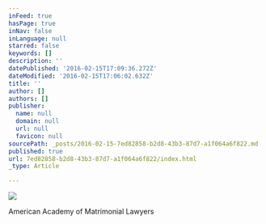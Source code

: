 ```yaml
---
inFeed: true
hasPage: true
inNav: false
inLanguage: null
starred: false
keywords: []
description: ''
datePublished: '2016-02-15T17:09:36.272Z'
dateModified: '2016-02-15T17:06:02.632Z'
title: ''
author: []
authors: []
publisher:
  name: null
  domain: null
  url: null
  favicon: null
sourcePath: _posts/2016-02-15-7ed82858-b2d8-43b3-87d7-a1f064a6f822.md
published: true
url: 7ed82858-b2d8-43b3-87d7-a1f064a6f822/index.html
_type: Article

---
```

![](https://the-grid-user-content.s3-us-west-2.amazonaws.com/3b00b914-1803-450a-9f84-0a96255f8bdd.jpg)

American Academy of Matrimonial Lawyers